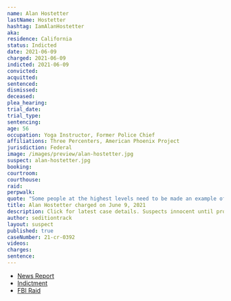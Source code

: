 ```yaml
---
name: Alan Hostetter
lastName: Hostetter
hashtag: IamAlanHostetter
aka:
residence: California
status: Indicted
date: 2021-06-09
charged: 2021-06-09
indicted: 2021-06-09
convicted:
acquitted:
sentenced:
dismissed:
deceased:
plea_hearing:
trial_date:
trial_type:
sentencing:
age: 56
occupation: Yoga Instructor, Former Police Chief
affiliations: Three Percenters, American Phoenix Project
jurisdiction: Federal
image: /images/preview/alan-hostetter.jpg
suspect: alan-hostetter.jpg
booking:
courtroom:
courthouse:
raid:
perpwalk:
quote: "Some people at the highest levels need to be made an example of with an execution or two or three."
title: Alan Hostetter charged on June 9, 2021
description: Click for latest case details. Suspects innocent until proven guilty.
author: seditiontrack
layout: suspect
published: true
caseNumber: 21-cr-0392
videos:
charges:
sentence:
---
```

- [News Report](https://www.thedailybeast.com/alan-hostetter-california-stop-the-steal-organizer-indicted-for-conspiracy)
- [Indictment](https://www.justice.gov/opa/press-release/file/1403191/download)
- [FBI Raid](https://www.cnn.com/2021/02/03/politics/fbi-raids-capitol-attack-investigation/index.html)
